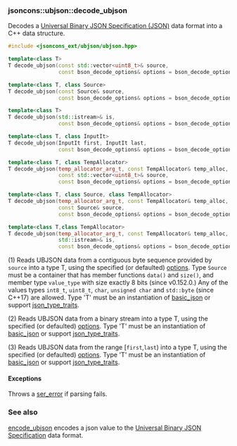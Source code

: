 ### jsoncons::ubjson::decode_ubjson

Decodes a [Universal Binary JSON Specification (JSON)](http://ubjson.org/) data format into a C++ data structure.

```c++
#include <jsoncons_ext/ubjson/ubjson.hpp>

template<class T>
T decode_ubjson(const std::vector<uint8_t>& source,
                const bson_decode_options& options = bson_decode_options()); // (1) (until v0.152.0)

template<class T, class Source>
T decode_ubjson(const Source& source,
                const bson_decode_options& options = bson_decode_options()); // (1) (since v0.152.0)

template<class T>
T decode_ubjson(std::istream>& is,
                const bson_decode_options& options = bson_decode_options()); // (2)

template<class T, class InputIt>
T decode_ubjson(InputIt first, InputIt last,
                const bson_decode_options& options = bson_decode_options()); // (3)

template<class T, class TempAllocator>
T decode_ubjson(temp_allocator_arg_t, const TempAllocator& temp_alloc,
                const std::vector<uint8_t>& source,
                const bson_decode_options& options = bson_decode_options()); // (4) (until v0.152.0)

template<class T, class Source, class TempAllocator>
T decode_ubjson(temp_allocator_arg_t, const TempAllocator& temp_alloc,
                const Source& source,
                const bson_decode_options& options = bson_decode_options()); // (4) (since v0.152.0)

template<class T,class TempAllocator>
T decode_ubjson(temp_allocator_arg_t, const TempAllocator& temp_alloc,
                std::istream>& is,
                const bson_decode_options& options = bson_decode_options()); // (5)
```

(1) Reads UBJSON data from a contiguous byte sequence provided by `source` into a type T, using the specified (or defaulted) [options](ubjson_options.md). 
Type `Source` must be a container that has member functions `data()` and `size()`, 
and member type `value_type` with size exactly 8 bits (since v0.152.0.)
Any of the values types `int8_t`, `uint8_t`, `char`, `unsigned char` and `std::byte` (since C++17) are allowed.
Type 'T' must be an instantiation of [basic_json](../basic_json.md) 
or support [json_type_traits](../json_type_traits.md).  

(2) Reads UBJSON data from a binary stream into a type T, using the specified (or defaulted) [options](ubjson_options.md). 
Type 'T' must be an instantiation of [basic_json](../basic_json.md) 
or support [json_type_traits](../json_type_traits.md).

(3) Reads UBJSON data from the range [`first`,`last`) into a type T, using the specified (or defaulted) [options](ubjson_options.md). 
Type 'T' must be an instantiation of [basic_json](../basic_json.md) 
or support [json_type_traits](../json_type_traits.md).

#### Exceptions

Throws a [ser_error](../ser_error.md) if parsing fails.

### See also

[encode_ubjson](encode_ubjson.md) encodes a json value to the [Universal Binary JSON Specification](http://ubjson.org/) data format.


